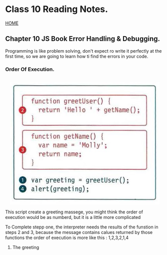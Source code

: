 # Class 10 Reading Notes.

[HOME](https://sayefdeen.github.io/reading-notes201/)

## Chapter 10 JS Book Error Handling & Debugging.

Programming is like problem solving, don't expect ro write it perfectly at the first time, so we are going to learn how ti find the errors in your code.

### Order Of Execution.

<img src="img/order.jpg" align="left" style="margin:15px;" />

<p>This script create a greeting massege, you might think the order of execution would be as numberd, but it is a little more complicated </p>

<p>To Complete stepp one, the interpreter needs the results of the funstion in steps 2 and 3, because the message contains calues returned by those functions the order of execution is more like this : 1,2,3,2,1,4</p>

<ol>
<li>The greeting </li>
</ol>
